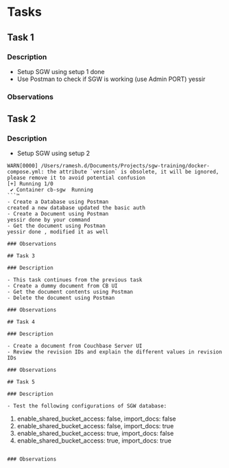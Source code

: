 # Tasks

## Task 1

### Description

- Setup SGW using setup 1
done 
- Use Postman to check if SGW is working (use Admin PORT)
yessir


### Observations

## Task 2

### Description

- Setup SGW using setup 2 
```
WARN[0000] /Users/ramesh.d/Documents/Projects/sgw-training/docker-compose.yml: the attribute `version` is obsolete, it will be ignored, please remove it to avoid potential confusion 
[+] Running 1/0
 ✔ Container cb-sgw  Running 
```™
- Create a Database using Postman
created a new database updated the basic auth
- Create a Document using Postman
yessir done by your command
- Get the document using Postman
yessir done , modified it as well

### Observations

## Task 3

### Description

- This task continues from the previous task
- Create a dummy document from CB UI
- Get the document contents using Postman
- Delete the document using Postman

### Observations

## Task 4

### Description

- Create a document from Couchbase Server UI
- Review the revision IDs and explain the different values in revision IDs

### Observations

## Task 5

### Description

- Test the following configurations of SGW database:

```
1. enable_shared_bucket_access: false, import_docs: false
2. enable_shared_bucket_access: false, import_docs: true
3. enable_shared_bucket_access: true, import_docs: false
4. enable_shared_bucket_access: true, import_docs: true
```

### Observations

